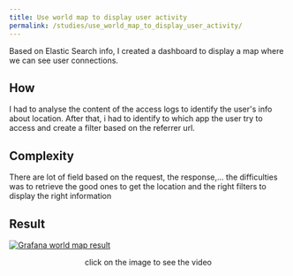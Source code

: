 ```yaml
---
title: Use world map to display user activity
permalink: /studies/use_world_map_to_display_user_activity/
---
```


Based on Elastic Search info, I created a dashboard to display a map where we can see user connections.

## How

I had to analyse the content of the access logs to identify the user's info about location.
After that, i had to identify to which app the user try to access and create a filter based on the referrer url.

## Complexity

There are lot of field based on the request, the response,... the difficulties was to retrieve the good ones to get the location and the right filters to display the right information

## Result

[![Grafana world map result](https://user-images.githubusercontent.com/1218742/164321728-8b99705a-6bbd-4a36-ab26-22c11c962623.png)](https://user-images.githubusercontent.com/1218742/164321137-f8ead2fb-d311-4a07-b90b-692b1d95edce.mp4 "Grafana world map result")

<div align="center">click on the image to see the video</div>
